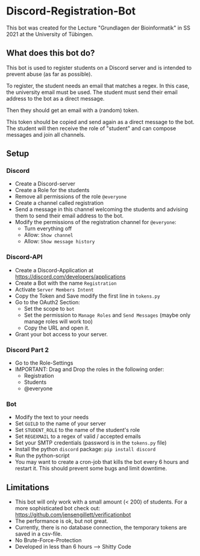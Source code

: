 # Discord-Registration-Bot
This bot was created for the Lecture "Grundlagen der Bioinformatik" in SS 2021 at the University of Tübingen.

## What does this bot do?
This bot is used to register students on a Discord server and is intended to prevent abuse (as far as possible).

To register, the student needs an email that matches a regex. In this case, the university email must be used.
The student must send their email address to the bot as a direct message.

Then they should get an email with a (random) token.

This token should be copied and send again as a direct message to the bot.
The student will then receive the role of "student" and can compose messages and join all channels.

## Setup
### Discord
- Create a Discord-server
- Create a Role for the students
- Remove all permissions of the role `@everyone`
- Create a channel called registration
- Send a message in this channel welcoming the students and advising them to send their email address to the bot.
- Modify the permissions of the registration channel for `@everyone`:
    - Turn everything off
    - Allow: `Show channel`
    - Allow: `Show message history`

### Discord-API
- Create a Discord-Application at https://discord.com/developers/applications
- Create a Bot with the name `Registration`
- Activate `Server Members Intent`
- Copy the Token and Save modify the first line in `tokens.py`
- Go to the OAuth2 Section:
    - Set the scope to `bot`
    - Set the permission to `Manage Roles` and `Send Messages` (maybe only manage roles will work too)
    - Copy the URL and open it. 
- Grant your bot access to your server.

### Discord Part 2
- Go to the Role-Settings
- IMPORTANT: Drag and Drop the roles in the following order:
    - Registration
    - Students
    - @everyone

### Bot
- Modify the text to your needs
- Set `GUILD` to the name of your server
- Set `STUDENT_ROLE` to the name of the student's role
- Set `REGEXMAIL` to a regex of valid / accepted emails
- Set your SMTP credentials (password is in the `tokens.py` file) 
- Install the python `discord` package: `pip install discord`
- Run the python-script
- You may want to create a cron-job that kills the bot every 6 hours and restart it. This should prevent some bugs and limit downtime.

## Limitations
- This bot will only work with a small amount (< 200) of students. For a more sophisticated bot check out:  https://github.com/jensengillett/verificationbot
- The performance is ok, but not great.
- Currently, there is no database connection, the temporary tokens are saved in a csv-file.
- No Brute-Force-Protection
- Developed in less than 6 hours --> Shitty Code
